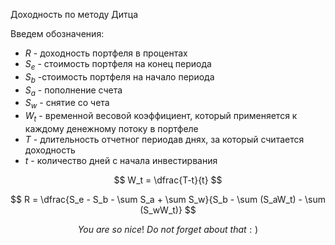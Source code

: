 Доходность по методу Дитца

Введем обозначения:
- $R$ - доходность портфеля в процентах
- $S_e$ - стоимость портфеля на конец периода
- $S_b$ -стоимость портфеля на начало периода
- $S_a$ - пополнение счета
- $S_w$ - снятие со чета
- $W_t$ - временной весовой коэффициент, который применяется к каждому денежному потоку в портфеле
- $T$ - длительность отчетног периодав днях, за который считается доходность
- $t$ - количество дней с начала инвестирвания 

$$
W_t = \dfrac{T-t}{t}
$$

$$
R = \dfrac{S_e - S_b - \sum S_a + \sum S_w}{S_b - \sum (S_aW_t) - \sum (S_wW_t)}
$$

$$
You~are~so~nice!~Do~not~forget~about~that :)
$$